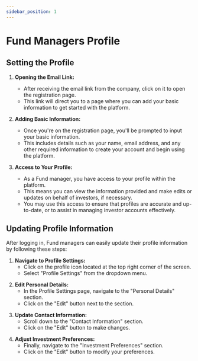 ```yaml
---
sidebar_position: 1
---
```


# Fund Managers Profile

## Setting the Profile

1. **Opening the Email Link:**
   - After receiving the email link from the company, click on it to open the registration page.
   - This link will direct you to a page where you can add your basic information to get started with the platform.

2. **Adding Basic Information:**
   - Once you're on the registration page, you'll be prompted to input your basic information.
   - This includes details such as your name, email address, and any other required information to create your account and begin using the platform.

3. **Access to Your Profile:**
   - As a Fund manager, you have access to your profile within the platform.
   - This means you can view the information provided and make edits or updates on behalf of investors, if necessary.
   - You may use this access to ensure that profiles are accurate and up-to-date, or to assist in managing investor accounts effectively.

## Updating Profile Information

After logging in, Fund managers can easily update their profile information by following these steps:

1. **Navigate to Profile Settings:**
   - Click on the profile icon located at the top right corner of the screen.
   - Select "Profile Settings" from the dropdown menu.

<!-- ![Profile Icon](profile_icon.png) -->

2. **Edit Personal Details:**
   - In the Profile Settings page, navigate to the "Personal Details" section.
   - Click on the "Edit" button next to the section.

<!-- ![Edit Personal Details](edit_personal_details.png) -->

3. **Update Contact Information:**
   - Scroll down to the "Contact Information" section.
   - Click on the "Edit" button to make changes.

<!-- ![Edit Contact Information](edit_contact_information.png) -->

4. **Adjust Investment Preferences:**
   - Finally, navigate to the "Investment Preferences" section.
   - Click on the "Edit" button to modify your preferences.

<!-- ![Edit Investment Preferences](edit_investment_preferences.png) -->